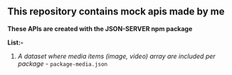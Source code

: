 ## This repository contains mock apis made by me

**These APIs are created with the JSON-SERVER npm package**

**List:-**

1. _A dataset where media items (image, video) array are included per package_ - `package-media.json`
